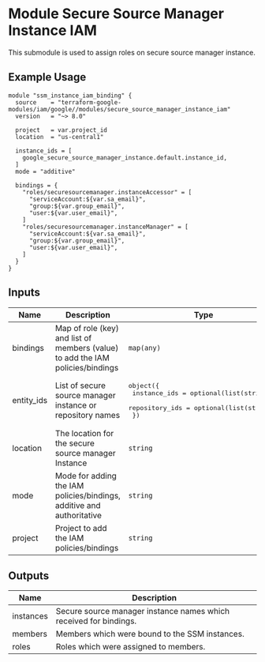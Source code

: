 # Module Secure Source Manager Instance IAM

This submodule is used to assign roles on secure source manager instance.

## Example Usage
```
module "ssm_instance_iam_binding" {
  source    = "terraform-google-modules/iam/google//modules/secure_source_manager_instance_iam"
  version   = "~> 8.0"

  project   = var.project_id
  location  = "us-central1"

  instance_ids = [
    google_secure_source_manager_instance.default.instance_id,
  ]
  mode = "additive"

  bindings = {
    "roles/securesourcemanager.instanceAccessor" = [
      "serviceAccount:${var.sa_email}",
      "group:${var.group_email}",
      "user:${var.user_email}",
    ]
    "roles/securesourcemanager.instanceManager" = [
      "serviceAccount:${var.sa_email}",
      "group:${var.group_email}",
      "user:${var.user_email}",
    ]
  }
}
```

<!-- BEGINNING OF PRE-COMMIT-TERRAFORM DOCS HOOK -->
## Inputs

| Name | Description | Type | Default | Required |
|------|-------------|------|---------|:--------:|
| bindings | Map of role (key) and list of members (value) to add the IAM policies/bindings | `map(any)` | n/a | yes |
| entity\_ids | List of secure source manager instance or repository names | <pre>object({<br>    instance_ids   = optional(list(string))<br>    repository_ids = optional(list(string))<br>  })</pre> | n/a | yes |
| location | The location for the secure source manager Instance | `string` | n/a | yes |
| mode | Mode for adding the IAM policies/bindings, additive and authoritative | `string` | `"additive"` | no |
| project | Project to add the IAM policies/bindings | `string` | n/a | yes |

## Outputs

| Name | Description |
|------|-------------|
| instances | Secure source manager instance names which received for bindings. |
| members | Members which were bound to the SSM instances. |
| roles | Roles which were assigned to members. |

<!-- END OF PRE-COMMIT-TERRAFORM DOCS HOOK -->
